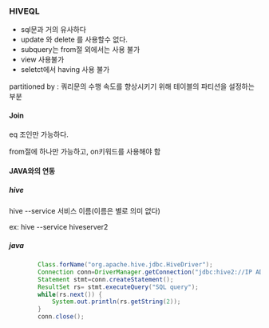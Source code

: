 ### HIVEQL

- sql문과 거의 유사하다
- update 와 delete 를 사용할수 없다.
- subquery는 from절 외에서는 사용 불가
- view 사용불가
- seletct에서 having 사용 불가

partitioned by : 쿼리문의 수행 속도를 향상시키기 위해 테이블의 파티션을 설정하는 부분

#### Join

eq 조인만 가능하다.

from절에 하나만 가능하고, on키워드를 사용해야 함



#### JAVA와의 연동

##### hive

hive --service 서비스 이름(이름은 별로 의미 없다)

ex: hive --service hiveserver2



##### java

```java
		Class.forName("org.apache.hive.jdbc.HiveDriver");
		Connection conn=DriverManager.getConnection("jdbc:hive2://IP ADDRESS:PROT NUMBER/default","LINUX USER ID","PASSWORD");
        Statement stmt=conn.createStatement();
        ResultSet rs= stmt.executeQuery("SQL query");
        while(rs.next()) {
            System.out.println(rs.getString(2));
        }
        conn.close();
```

